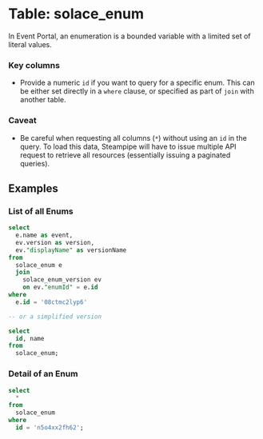 # Table: solace_enum

In Event Portal, an enumeration is a bounded variable with a limited set of literal values.

### Key columns
- Provide a numeric `id` if you want to query for a specific enum. This can be either set directly in a `where` clause, or specified as part of `join` with another table.

### Caveat
- Be careful when requesting all columns (`*`) without using an `id` in the query. To load this data, Steampipe will have to issue multiple API request to retrieve all resources (essentially issuing a paginated queries).

## Examples

### List of all Enums

```sql
select
  e.name as event,
  ev.version as version,
  ev."displayName" as versionName
from
  solace_enum e
  join
    solace_enum_version ev
    on ev."enumId" = e.id
where 
  e.id = '08ctmc2lyp6'

-- or a simplified version

select
  id, name
from
  solace_enum;
```

### Detail of an Enum

```sql
select
  *
from
  solace_enum
where
  id = 'n5o4xx2fh62';
```
